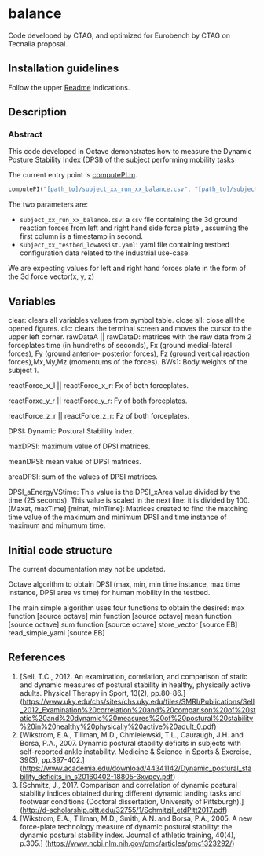 # balance

Code developed by CTAG, and optimized for Eurobench by CTAG on Tecnalia
proposal.

## Installation guidelines

Follow the upper [Readme](../README.md) indications.

## Description

### Abstract
This code developed in Octave demonstrates how to measure the Dynamic
Posture Stability Index (DPSI) of the subject performing mobility tasks 

The current entry point is [computePI.m](computePI.m).

```octave
computePI("[path_to]/subject_xx_run_xx_balance.csv", "[path_to]/subject_xx_testbed_lowAssist.yaml")
```

The two parameters are:

- `subject_xx_run_xx_balance.csv`: a `csv` file containing the 3d ground 
reaction forces from left and right hand side force plate , assuming the 
first column is a timestamp in second.
- `subject_xx_testbed_lowAssist.yaml`: yaml file containing testbed 
configuration data related to the industrial use-case.

We are expecting values for left and right hand forces plate in 
the form of the 3d force vector(x, y, z) 

## Variables

clear: clears all variables values from symbol table.
close all: close all the opened figures.
clc: clears the terminal screen and moves the cursor to the upper left corner.
rawDataA || rawDataD:
matrices with the raw data from 2 forceplates time (in hundreths of
seconds), Fx (ground medial-lateral forces), Fy (ground anterior-
posterior forces), Fz (ground vertical reaction forces),Mx,My,Mz
(momentums of the forces).
BWs1: Body weights of the subject 1.

reactForce_x_l || reactForce_x_r: Fx of both forceplates.

reactForxe_y_r || reactForce_y_r: Fy of both forceplates.

reactForce_z_r || reactForce_z_r: Fz of both forceplates.

DPSI: Dynamic Postural Stability Index.

maxDPSI: maximum value of DPSI matrices.

meanDPSI: mean value of DPSI matrices.

areaDPSI: sum of the values of DPSI matrices.

DPSI_aEnergyVStime: This value is the DPSI_xArea value divided by the 
time (25 seconds). This value is scaled in the next line: it is divided by 100.
[Maxat, maxTime] [minat, minTime]: Matrices created to find the matching 
time value of the maximum and minimum DPSI and time instance of maximum and
minumum time.

## Initial code structure

The current documentation may not be updated.

Octave algorithm to obtain DPSI (max, min, min time instance, max time instance,
DPSI area vs time) for human mobility in the testbed.

The main simple algorithm uses four functions to obtain the desired:
max function [source octave]
min function [source octave]
mean function [source octave]
sum function [source octave]
store_vector [source EB]
read_simple_yaml [source EB]

## References
1. [Sell, T.C., 2012. An examination, correlation, and comparison of static 
and dynamic measures of postural stability in healthy, physically active 
adults. Physical Therapy in Sport, 13(2), pp.80-86.]
(https://www.uky.edu/chs/sites/chs.uky.edu/files/SMRI/Publications/Sell_2012_Examination%20correlation%20and%20comparison%20of%20static%20and%20dynamic%20measures%20of%20postural%20stability%20in%20healthy%20physically%20active%20adult_0.pdf)
2. [Wikstrom, E.A., Tillman, M.D., Chmielewski, T.L., Cauraugh, J.H. and Borsa, 
P.A., 2007. Dynamic postural stability deficits in subjects with self-reported 
ankle instability. Medicine & Science in Sports & Exercise, 39(3), pp.397-402.]
(https://www.academia.edu/download/44341142/Dynamic_postural_stability_deficits_in_s20160402-18805-3xvpcy.pdf)
3. [Schmitz, J., 2017. Comparison and correlation of dynamic postural stability 
indices obtained during different dynamic landing tasks and footwear 
conditions (Doctoral dissertation, University of Pittsburgh).]
(http://d-scholarship.pitt.edu/32755/1/Schmitzjl_etdPitt2017.pdf)
4. [Wikstrom, E.A., Tillman, M.D., Smith, A.N. and Borsa, P.A., 2005. 
A new force-plate technology measure of dynamic postural stability: 
the dynamic postural stability index. Journal of athletic training, 
40(4), p.305.]
(https://www.ncbi.nlm.nih.gov/pmc/articles/pmc1323292/)
